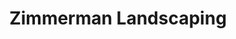 ---
title: "Zimmerman Landscaping"
url: /traverse-city/zimmerman-landscaping/
shop: garden centre
---